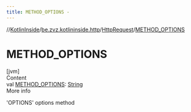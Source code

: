 ```yaml
---
title: METHOD_OPTIONS -
---
```

//[KotlinInside](../../index.md)/[be.zvz.kotlininside.http](../index.md)/[HttpRequest](index.md)/[METHOD_OPTIONS](-m-e-t-h-o-d_-o-p-t-i-o-n-s.md)



# METHOD_OPTIONS  
[jvm]  
Content  
val [METHOD_OPTIONS](-m-e-t-h-o-d_-o-p-t-i-o-n-s.md): [String](https://docs.oracle.com/javase/7/docs/api/java/lang/String.html)  
More info  


'OPTIONS' options method

  



